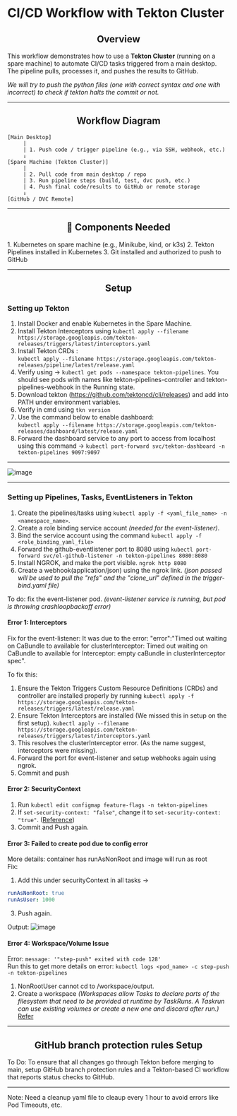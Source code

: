 # CI/CD Workflow with Tekton Cluster

<h2 align="center"> Overview </h2>

This workflow demonstrates how to use a **Tekton Cluster** (running on a spare machine) to automate CI/CD tasks triggered from a main desktop. The pipeline pulls, processes it, and pushes the results to GitHub.

_We will try to push the python files (one with correct syntax and one with incorrect) to check if tekton halts the commit or not._

---

<h2 align="center"> Workflow Diagram </h2>

```plaintext
[Main Desktop]
     |
     | 1. Push code / trigger pipeline (e.g., via SSH, webhook, etc.)
     ↓
[Spare Machine (Tekton Cluster)]
     |
     | 2. Pull code from main desktop / repo
     | 3. Run pipeline steps (build, test, dvc push, etc.)
     | 4. Push final code/results to GitHub or remote storage
     ↓
[GitHub / DVC Remote]
```
---

<h2 align="center"> 🧩 Components Needed </h2>
1. Kubernetes on spare machine (e.g., Minikube, kind, or k3s)
2. Tekton Pipelines installed in Kubernetes
3. Git installed and authorized to push to GitHub

---

<h2 align="center">Setup</h2>

### Setting up Tekton

1. Install Docker and enable Kubernetes in the Spare Machine.
2. Install Tekton Interceptors using ``kubectl apply --filename https://storage.googleapis.com/tekton-releases/triggers/latest/interceptors.yaml``
3. Install Tekton CRDs :</br>
   ``kubectl apply --filename https://storage.googleapis.com/tekton-releases/pipeline/latest/release.yaml``
4. Verify using -> ``kubectl get pods --namespace tekton-pipelines``.
   You should see pods with names like tekton-pipelines-controller and tekton-pipelines-webhook in the Running state.
5. Download tekton (https://github.com/tektoncd/cli/releases) and add into PATH under environment variables.
6. Verify in cmd using ``tkn version``
7. Use the command below to enable dashboard: </br>
   ``kubectl apply --filename https://storage.googleapis.com/tekton-releases/dashboard/latest/release.yaml``
8. Forward the dashboard service to any port to access from localhost using this command -> ``kubectl port-forward svc/tekton-dashboard -n tekton-pipelines 9097:9097``

---

![image](https://github.com/user-attachments/assets/5378faa5-458d-4ffd-9fa0-8e07b62acb0f)

---

### Setting up Pipelines, Tasks, EventListeners in Tekton

1. Create the pipelines/tasks using ``kubectl apply -f <yaml_file_name> -n <namespace_name>``.
2. Create a role binding service account _(needed for the event-listener)_.
3. Bind the service account using the command ``kubectl apply -f <role_binding_yaml_file>``
4. Forward the github-eventlistener port to 8080 using ``kubectl port-forward svc/el-github-listener -n tekton-pipelines 8080:8080``
5. Install NGROK, and make the port visible. ``ngrok http 8080``
6. Create a webhook(application/json) using the ngrok link. _(json passed will be used to pull the "refs" and the "clone_url" defined in the trigger-bind.yaml file)_

To do: fix the event-listener pod. _(event-listener service is running, but pod is throwing crashloopbackoff error)_

#### Error 1: Interceptors 
Fix for the event-listener:
It was due to the error: "error":"Timed out waiting on CaBundle to available for clusterInterceptor: Timed out waiting on CaBundle to available for Interceptor: empty caBundle in clusterInterceptor spec".

To fix this:
1. Ensure the Tekton Triggers Custom Resource Definitions (CRDs) and controller are installed properly by running ``kubectl apply -f https://storage.googleapis.com/tekton-releases/triggers/latest/release.yaml``
2. Ensure Tekton Interceptors are installed (We missed this in setup on the first setup).
``kubectl apply --filename https://storage.googleapis.com/tekton-releases/triggers/latest/interceptors.yaml``
4. This resolves the clusterInterceptor error. (As the name suggest, interceptors were missing).
5. Forward the port for event-listener and setup webhooks again using ngrok.
6. Commit and push

#### Error 2: SecurityContext
1. Run ``kubectl edit configmap feature-flags -n tekton-pipelines``
2. If ``set-security-context: "false"``, change it to ``set-security-context: "true"``. ([Reference](https://tekton.dev/docs/pipelines/additional-configs/#running-taskruns-and-pipelineruns-with-restricted-pod-security-standards))
3. Commit and Push again.

#### Error 3: Failed to create pod due to config error
More details: container has runAsNonRoot and image will run as root
</br>
Fix: 
1. Add this under securityContext in all tasks ->
```yaml
runAsNonRoot: true
runAsUser: 1000
```
3. Push again.

Output:
![image](https://github.com/user-attachments/assets/07ab3cde-7f23-4961-8f93-2568b9942251)

#### Error 4: Workspace/Volume Issue

Error: ``message: '"step-push" exited with code 128'`` </br>
Run this to get more details on error: ``kubectl logs <pod_name> -c step-push -n tekton-pipelines``</br>

1. NonRootUser cannot cd to /workspace/output.
2. Create a workspace _(Workspaces allow Tasks to declare parts of the filesystem that need to be provided at runtime by TaskRuns. A Taskrun can use existing volumes or create a new one and discard after run.)_ [Refer](https://tekton.dev/docs/pipelines/workspaces/)

---

<h2 align="center">GitHub branch protection rules Setup</h2>

To Do:
To ensure that all changes go through Tekton before merging to main, 
setup GitHub branch protection rules and a Tekton-based CI workflow that reports status checks to GitHub.


---

Note: Need a cleanup yaml file to cleaup every 1 hour to avoid errors like Pod Timeouts, etc.
